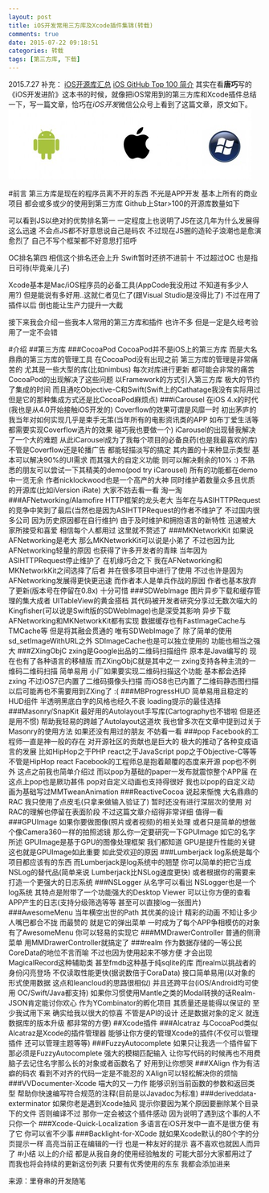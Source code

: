 ```yaml
---
layout: post
title: iOS开发常用三方库及Xcode插件集锦(转载)
comments: true
date: 2015-07-22 09:18:51
categories: 转载
tags: [第三方库, 下载]
---
```

2015.7.27 补充：
[iOS开源库汇总](http://github.ibireme.com/github/list/ios/)
[iOS GitHub Top 100 简介](https://github.com/Aufree/trip-to-iOS/blob/master/Top-100.md)
其实在看**唐巧**写的《iOS开发进阶》这本书的时候，就像把iOS常用到的第三方库和Xcode插件总结一下，写一篇文章，恰巧在*iOS开发*微信公众号上看到了这篇文章，原文如下。
![apple_logo](/images/9.1_apple_logo.jpg)
<!--more-->
#前言
第三方库是现在的程序员离不开的东西 不光是APP开发 基本上所有的商业项目 都会或多或少的使用到第三方库
Github上Star>100的开源库数量如下

可以看到JS以绝对的优势排名第一 一定程度上也说明了JS在这几年为什么发展得这么迅速 不会点JS都不好意思说自己是码农 不过现在JS圈的造轮子浪潮也是愈演愈烈了 自己不写个框架都不好意思打招呼

OC排名第四 相信这个排名还会上升 Swift暂时还挤不进前十 不过超过OC 也是指日可待(毕竟亲儿子)

Xcode基本是Mac/iOS程序员的必备工具(AppCode我没用过 不知道有多少人用?) 但是能说有多好用..这就仁者见仁了(跟Visual Studio是没得比了) 不过在用了插件以后 倒也能让生产力提升一大截

接下来我会介绍一些我本人常用的第三方库和插件 也许不多 但是一定是久经考验 用了一定不会错

#介绍
##第三方库
###CocoaPod
CocoaPod并不是iOS上的第三方库 而是大名鼎鼎的第三方库的管理工具
在CocoaPod没有出现之前 第三方库的管理是非常痛苦的 尤其是一些大型的库(比如nimbus) 每次对库进行更新 都可能会非常的痛苦
CocoaPod的出现解决了这些问题 以Framework的方式引入第三方库 极大的节约了集成的时间 而且通吃Objective-C和Swift(Swift上的Cathatage我没有实际用过 但是它的那种集成方式还是比CocoaPod麻烦点)
###iCarousel
在iOS 4.x的时代(我也是从4.0开始接触iOS开发的) Coverflow的效果可谓是风靡一时 初出茅庐的我当年对如何实现几乎是束手无策(当年所有的电影资讯类的APP 如布丁爱生活等 都需要实现Coverflow选片的效果 碰巧我也要做一个) iCarousel的出现替我解决了一个大的难题
从此iCarousel成为了我每个项目的必备良药(也是我最喜欢的库) 不管是Coverflow还是轮播广告 都能轻描淡写的搞定 其内置的十来种显示类型 基本可以解决90%的UI需求 而其强大的自定义功能 则可以解决剩余的10% :)
不熟悉的朋友可以尝试一下其精美的demo(pod try iCarousel) 所有的功能都在demo中一览无余
作者nicklockwood也是一个高产的大神 同时维护着数量众多且优质的开源库(比如iVersion iRate) 大家不妨去看一看 淘一淘
###AFNetworking/Alamofire
HTTP框架的龙头老大 当年在与ASIHTTPRequest的竞争中笑到了最后(当然也是因为ASIHTTPRequest的作者不维护了 不过国内很多公司 因为历史原因都在自行维护) 由于及时维护和拥抱语言的新特性 迅速被大家所接受和喜爱
相信每个人都用过 这里就不赘述了
###MKNetworkKit
如果说AFNetworking是老大 那么MKNetworkKit可以说是小弟了 不过也因为比AFNetworking轻量的原因 也获得了许多开发者的青睐
当年因为ASIHTTPRequest停止维护了 在机缘巧合之下 我在AFNetworking和MKNetworkKit之间选择了后者 并在很多项目中进行了使用
不过也许是因为AFNetworking发展得更快更迅速 而作者本人是单兵作战的原因 作者也基本放弃了更新(版本号在停留在0.8x) 十分可惜
###SDWebImage
图片异步下载和缓存管理的集大成者 UITableView的黄金搭档 其代码被开发者研究分享过无数次喵大的Kingfisher(可以说是Swift版的SDWebImage)也是深受其影响
异步下载AFNetworking和MKNetworkKit都有实现 数据缓存也有FastImageCache与TMCache等 但是将其融会贯通的 唯有SDWebImage了
除了简单的使用sd_setImageWithURL之外 SDImageCache也是可以独立使用的 功能也相当之强大
###ZXingObjC
zxing是Google出品的二维码扫描组件 原本是Java编写的 现在也有了各种语言的移植版 而ZXingObjC就是其中之一
zxing支持各种主流的一维码二维码扫描 简单易用 小厂如果要实现二维码扫描这个功能 基本都会选择zxing
不过iOS7已内置了二维码摄像头扫描 而iOS8也已内置了二维码静态图扫描 以后可能再也不需要用到ZXing了 :(
###MBProgressHUD
简单易用且稳定的HUD组件 半透明黑底白字的风格也经久不衰 loading提示的最佳选择
###Masonry/SnapKit
最好用的Autolayout手写库(Cartography也不错啦 但是还是用不惯) 帮助我轻易的跨越了Autolayout这道坎
我也曾多次在文章中提到过关于Masonry的使用方法 如果还没有用过的朋友 不妨看一看
###pop
Facebook的工程师一直是神一般的存在 对开源社区的贡献也是巨大的 极大的推动了各种变成语言的发展 比如HipHop之于PHP react之于JavaScript pop之于Objective-C等等
不管是HipHop react Facebook的工程师总是抱着颠覆的态度来开源 pop也不例外 这点之前我也简单介绍过 而以pop为基础的paper一发布就震惊整个APP届 在这点上pop也是厥功甚伟
pop对自定义动画也支持得很好 我也以pop的自定义动画为基础写过MMTweanAnimation
###ReactiveCocoa
说起来惭愧 大名鼎鼎的RAC 我只使用了点皮毛(只拿来做输入验证了)
暂时还没有进行深层次的使用 对RAC的理解也停留在表面阶段 不过这篇文章介绍得非常详细 值得一看
###GPUImage
如果你要做图像(照片或者视频)的相关处理 或者只是简单的想做个像Camera360一样的拍照滤镜 那么你一定要研究一下GPUImage
如它的名字所述 GPUImage是基于GPU的图像处理框架 我们都知道 GPU是提升性能的关键 这也就是GPUImage如此重要 如此受欢迎的原因
###Lumberjack
log系统是每个项目都应该有的东西 而Lumberjack是log系统中的翘楚
你可以简单的把它当成NSLog的替代品(简单来说 Lumberjack比NSLog速度更快) 或者根据你的需要来打造一个更强大的日志系统
###NSLogger
从名字可以看出 NSLogger也是一个log系统 其特点是附带了一个功能强大的Desktop Viewer 可以让你方便的查看APP产生的日志(支持分级筛选等等 甚至可以直接log一张图片)
###AwesomeMenu
当年横空出世的Path 其优美的设计 精彩的动画 不知让多少人嘴巴都合不拢 而最赞的 就是它的弹出菜单 一时成为了每个APP争相模仿的对象
有了AwesomeMenu 你可以轻易的实现它
###MMDrawerController
普通的侧滑菜单 用MMDrawerController就搞定了
###realm
作为数据存储的一等公民 CoreData的地位不言而喻 不过也因为使用起来不够方便 才会出现MagicalRecord这种辅助类 甚至fmdb这种基于纯sqlite的库
而realm以挑战者的身份闪亮登场 不仅读取性能更快(据说数倍于CoraData) 接口简单易用(以对象的形式使用数据 这点和leancloud的思路很相似) 并且还跨平台(iOS/Android均可使用 OC/Swift/Java都支持)
如果你习惯使用Mantle之类的Modal转换的话Realm-JSON肯定能讨你欢心
作为YCombinator的孵化项目 其质量还是能得以保证的 至少我试用下来 确实给我以很大的惊喜 不管是API的设计 还是数据对象的定义 就连数据库的版本升级 都非常的方便)
##Xcode插件
###Alcatraz
与CocoaPod类似 Alcatraz是Xcode的插件管理器 能够让你方便的管理Xcode的插件(不仅可以管理插件 还可以管理主题等等)
###FuzzyAutocomplete
如果只让我选一个插件留下 那必须是FuzzyAutocomplete 强大的模糊匹配输入 让你写代码的时候再也不用费脑子去记住名字那么长的对象或者函数名了 好用到让你想哭
###XAlign
作为有洁癖的码农 看到不对齐的代码一定是不能忍的 XAlign可以轻松解决你的烦恼
###VVDocumenter-Xcode
喵大的又一力作 能够识别当前函数的参数和返回类型 帮助你快速编写符合规范的注释(目前是以Javadoc为标准)
###deriveddata-exterminator
如果你老是遇到Xcode抽风 提示你要因为某个原因要删除某个目录下的文件 否则编译不过 那你一定会被这个插件感动 因为说明了遇到这个事的人不只你一个
###Xcode-Quick-Localization
多语言在iOS开发中一直不是很方便 有了它 你可以省不少事
###Backlight-for-XCode
就如果Xcode默认的80个字的分页提示一样 高亮当前正在编辑的一行 也是一种友好的提示 喜不喜欢也就因人而异了
#小结
以上的介绍 都是从我自身的使用经验触发的 可能大部分大家都用过了 而我也将会持续的更新这份列表 只要有优秀使用的东东 我都会添加进来

来源：里脊串的开发随笔


